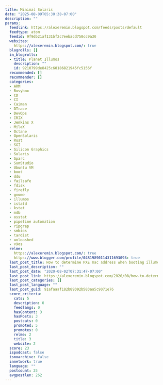 ```yaml
---
title: Minimal Solaris
date: "2025-08-09T05:30:38-07:00"
description: ""
params:
  feedlink: https://alexeremin.blogspot.com/feeds/posts/default
  feedtype: atom
  feedid: 9f9db21af131bf2c7eebacd750cc9a30
  websites:
    https://alexeremin.blogspot.com/: true
  blogrolls: []
  in_blogrolls:
  - title: Planet Illumos
    description: ""
    id: 9210799de8425c60186821945fc5156f
  recommended: []
  recommender: []
  categories:
  - ARM
  - Busybox
  - CD
  - CI
  - Caiman
  - DTrace
  - DevOps
  - IRIX
  - Jenkins X
  - MilaX
  - Octane
  - OpenSolaris
  - Rust
  - SGI
  - Silicon Graphics
  - Solaris
  - Sparc
  - SunStudio
  - Ubuntu VM
  - boot
  - ddu
  - failsafe
  - fdisk
  - firefly
  - gnome
  - illumos
  - istatd
  - kstat
  - mdb
  - osstat
  - pipeline automation
  - ripgrep
  - smbios
  - tardist
  - unleashed
  - v9os
  relme:
    https://alexeremin.blogspot.com/: true
    https://www.blogger.com/profile/04819890114311693093: true
  last_post_title: How to determine PXE mac address when booting illumos via PXELinux/iPXE
  last_post_description: ""
  last_post_date: "2020-08-02T07:31:47-07:00"
  last_post_link: https://alexeremin.blogspot.com/2020/08/how-to-determine-pxe-mac-address-when.html
  last_post_categories: []
  last_post_language: ""
  last_post_guid: 91afaaaf182b89392b583aa5c9071e76
  score_criteria:
    cats: 5
    description: 0
    feedlangs: 0
    hasContent: 3
    hasPosts: 3
    postcats: 0
    promoted: 5
    promotes: 0
    relme: 2
    title: 3
    website: 2
  score: 23
  ispodcast: false
  isnoarchive: false
  innetwork: true
  language: ""
  postcount: 25
  avgpostlen: 262
---
```

